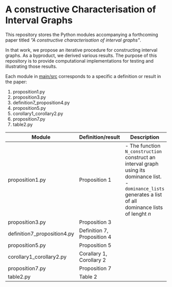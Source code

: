 # A constructive Characterisation of Interval Graphs

This repository stores the Python modules accompanying a forthcoming paper titled *"A constructive characterisation of interval graphs"*.

In that work, we propose an iterative procedure for constructing interval graphs. As a byproduct, we derived various results. The purpose of this repository is to provide computational implementations for testing and illustrating those results. 

Each module in [main/src](https://github.com/n-chikh/A-constructive-characterisation-of-interval-graphs/tree/main/src) corresponds to a specific a definition or result in the paper:
1.  proposition1.py
2.  proposition3.py
3.  definition7_proposition4.py
4.  proposition5.py
5.  corollary1_corollary2.py
6.  proposition7.py
7.  table2.py

| Module      | Definition/result | Description |
| ----------- | ----------- | ----------- |
| proposition1.py      | Proposition 1       | - The function `N_construction` construct an interval graph using its dominance list. - `dominance_lists` generates a list of all dominance lists of lenght $n$ |
| proposition3.py   | Proposition 3       | |
| definition7_proposition4.py   | Definition 7, Proposition 4       | |
| proposition5.py   | Proposition 5       | |
| corollary1_corollary2.py   | Corallary 1, Corollary 2       | |
| proposition7.py   | Proposition 7       | |
| table2.py   | Table 2      | |
